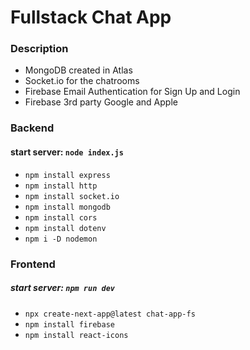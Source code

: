 # Fullstack Chat App

### Description

- MongoDB created in Atlas
- Socket.io for the chatrooms
- Firebase Email Authentication for Sign Up and Login
- Firebase 3rd party Google and Apple

### Backend

#### start server: `node index.js`

- `npm install express`
- `npm install http`
- `npm install socket.io`
- `npm install mongodb`
- `npm install cors`
- `npm install dotenv`
- `npm i -D nodemon`

### Frontend

##### start server: `npm run dev`

- `npx create-next-app@latest chat-app-fs`
- `npm install firebase`
- `npm install react-icons`
